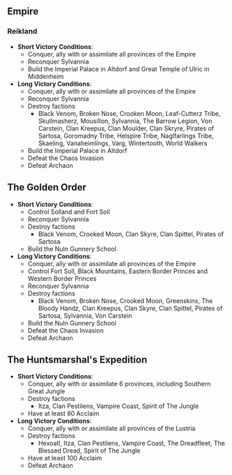 ## Empire

### Reikland

* **Short Victory Conditions**:
    * Conquer, ally with or assimilate all provinces of the Empire
    * Reconquer Sylvannia
    * Build the Imperial Palace in Altdorf and Great Temple of Ulric in Middenheim
* **Long Victory Conditions**:
	* Conquer, ally with or assimilate all provinces of the Empire
    * Reconquer Sylvannia
    * Destroy factions
        * Black Venom, Broken Nose, Crooken Moon, Leaf-Cutterz Tribe, Skullmasherz, Mousillon, Sylvannia, The Barrow 
        Legion, Von Carstein, Clan Kreepus, Clan Moulder, Clan Skryre, Pirates of Sartosa, Goromadny Tribe, Helspire 
        Tribe, Naglfarlings Tribe, Skaeling, Vanaheimlings, Varg, Wintertooth, World Walkers
    * Build the Imperial Palace in Altdorf
    * Defeat the Chaos Invasion
    * Defeat Archaon

## The Golden Order

* **Short Victory Conditions**:
    * Control Solland and Fort Soll
    * Reconquer Sylvannia
    * Destroy factions
        * Black Venom, Crooked Moon, Clan Skyre, Clan Spittel, Pirates of Sartosa
    * Build the Nuln Gunnery School
* **Long Victory Conditions**:
	* Conquer, ally with or assimilate all provinces of the Empire
    * Control Fort Soll, Black Mountains, Eastern Border Princes and Western Border Princes
    * Reconquer Sylvannia
    * Destroy factions
        * Black Venom, Broken Nose, Crooked Moon, Greenskins, The Bloody Handz, Clan Kreepus, Clan Skyre, Clan Spittel, 
        Pirates of Sartosa, Sylvannia, Von Carstein
    * Build the Nuln Gunnery School
    * Defeat the Chaos Invasion
    * Defeat Archaon

## The Huntsmarshal's Expedition

* **Short Victory Conditions**:
	* Conquer, ally with or assimilate 6 provinces, including Southern Great Jungle
    * Destroy factions
        * Itza, Clan Pestilens, Vampire Coast, Spirit of The Jungle
    * Have at least 80 Acclaim
* **Long Victory Conditions**:
	* Conquer, ally with or assimilate all provinces of the Lustria
    * Destroy factions
        * Hexoatl, Itza, Clan Pestilens, Vampire Coast, The Dreadfleet, The Blessed Dread, Spirit of The Jungle
    * Have at least 100 Acclaim
    * Defeat Archaon


